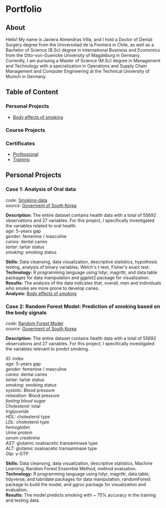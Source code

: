 # Portfolio

## About

Hello! My name is Javiera Almendras Villa, and I hold a Doctor of Dental Surgery degree from the Universidad de la Frontera in Chile, as well as a Bachelor of Science (B.Sc) degree in International Business and Economics from the Otto-von-Guericke University of Magdeburg in Germany. Currently, I am pursuing a Master of Science (M.Sc) degree in Management and Technology with a specialization in Operations and Supply Chain Management and Computer Engineering at the Technical University of Munich in Germany.

## Table of Content
### Personal Projects
- [Body effects of smoking](https://github.com/JavieraAlmendrasVilla/Case-1-Body-effects-of-smoking/blob/main/smoking.R)

### Course Projects

### Certificates
- [Professional](https://github.com/JavieraAlmendrasVilla/Certificates#profesional)
- [Training](https://github.com/JavieraAlmendrasVilla/Certificates#training)

## Personal Projects

### Case 1: Analysis of Oral data
*code:* [Smoking-data](https://github.com/JavieraAlmendrasVilla/Case-1-Oral-Health-data/blob/main/smoking.R)<br>
*source:* [Goverment of South Korea](https://www.kaggle.com/datasets/kukuroo3/body-signal-of-smoking)<br>

**Description:** The entire dataset contains health data with a total of 55692 observations and 27 variables. For this project, I specifically investigated the variables related to oral health.<br>
*age*: 5-years gap<br>
*gender*: femenine / masculine<br>
*caries*: dental caries<br>
*tartar*: tartar status<br>
*smoking*: smoking status<br>

**Skills:** Data cleansing, data visualization, descriptive statistics, hypothesis testing, analysis of binary variables, Welch's t-test, Fisher's exact test.<br>
**Technology:** R programming language using tidyr, magrittr, and data.table packages for data manipulation and ggplot2 package for visualization.<br>
**Results:** The analysis of the data indicates that, overall, men and individuals who smoke are more prone to develop caries.<br>
**Analysis:** [Body effects of smoking](https://github.com/JavieraAlmendrasVilla/Case-1-Body-effects-of-smoking/blob/main/README.md)

### Case 2: Random Forest Model: Prediction of smoking based on the body signals

*code:* [Random Forest Model](https://github.com/JavieraAlmendrasVilla/Case-2-Random-Forest-Model/blob/main/rf%20smoking.R)<br>
*source:* [Goverment of South Korea](https://www.kaggle.com/datasets/kukuroo3/body-signal-of-smoking)<br>

**Description:** The entire dataset contains health data with a total of 55692 observations and 27 variables. For this project, I specifically investigated the variables relevant to predct smoking.<br>

*ID:* index<br>
*age*: 5-years gap<br>
*gender*: femenine / masculine<br>
*caries*: dental caries<br>
*tartar*: tartar status<br>
*smoking*: smoking status<br>
*systolic:* Blood pressure<br>
*relaxation:* Blood pressure<br>
*fasting blood sugar*<br>
*Cholesterol:* total<br>
*triglyceride*<br>
*HDL:* cholesterol type<br>
*LDL:* cholesterol type<br>
*hemoglobin*<br>
*Urine protein*<br>
*serum creatinine*<br>
*AST:* glutamic oxaloacetic transaminase type<br>
*ALT:* glutamic oxaloacetic transaminase type<br>
*Gtp:* γ-GTP<br>

**Skills:** Data cleansing, data visualization, descriptive statistics, Machine Learning, Random Forest Ensemble Method, method evaluation. <br>
**Technology:** R programming language using tidyr, magrittr, data.table, tidyverse, and lubridate packages for data manipulation, randomForest package to build the model, and ggroc package for visualization and evaluation.<br>
**Results:** The model predicts smoking with ~ 75% accuracy in the training and testing data. <br>
